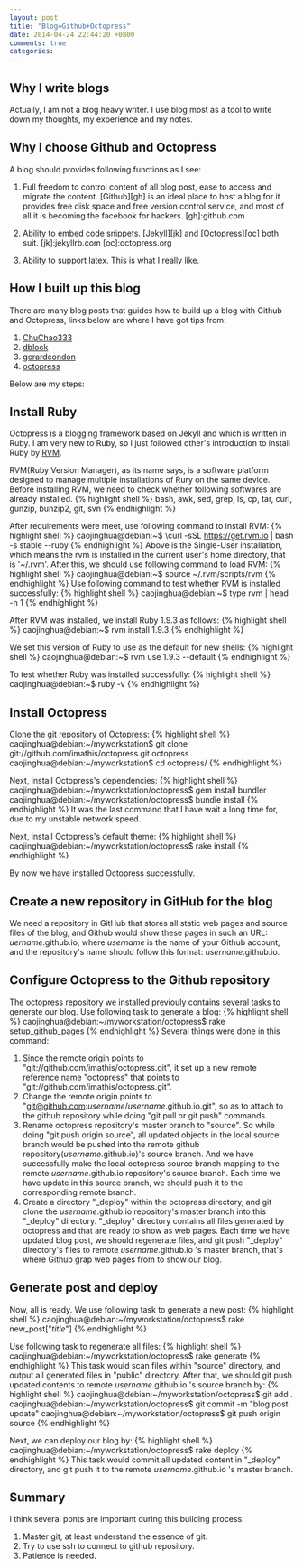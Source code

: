 ```yaml
---
layout: post
title: "Blog=Github+Octopress"
date: 2014-04-24 22:44:20 +0800
comments: true
categories: 
---
```

Why I write blogs
------------------
Actually, I am not a blog heavy writer. I use blog most as a tool to write down my thoughts, my experience and my notes.

Why I choose Github and Octopress
----------------------------------
A blog should provides following functions as I see:

  1. Full freedom to control content of all blog post, ease to access and migrate the content. [Github][gh] is an ideal place to host a blog for it provides free disk space and free version control service, and most of all it is becoming the facebook for hackers.
[gh]:github.com

  2. Ability to embed code snippets. [Jekyll][jk] and [Octopress][oc] both suit.
[jk]:jekyllrb.com 
[oc]:octopress.org

  3. Ability to support latex. This is what I really like. 

How I built up this blog
------------------------
There are many blog posts that guides how to build up a blog with Github and Octopress, links below are where I have got tips from:

1. [ChuChao333][]
2. [dblock][]
3. [gerardcondon][]
4. [octopress][]

[ChuChao333]:http://chuchao333.github.io/blog/2012/07/25/octopress-and-github/
[dblock]:http://code.dblock.org/octopress-setting-up-a-blog-and-contributing-to-an-existing-one
[gerardcondon]:http://www.gerardcondon.com/blog/2012/03/04/setting-up-octopress-and-github/
[octopress]:octopress.org


Below are my steps:

Install Ruby
------------
Octopress is a blogging framework based on Jekyll and which is written in Ruby. I am very new to Ruby, so I just followed other's introduction to install Ruby by [RVM][].

RVM(Ruby Version Manager), as its name says, is a software platform designed to manage multiple installations of Rury on the same device. Before installing RVM, we need to check whether following softwares are already installed.
{% highlight shell %}
bash, awk, sed, grep, ls, cp, tar, curl, gunzip, bunzip2, git, svn
{% endhighlight %}

After requirements were meet, use following command to install RVM:
{% highlight shell %}
caojinghua@debian:~$ \curl -sSL https://get.rvm.io | bash -s stable --ruby
{% endhighlight %}
Above is the Single-User installation, which means the rvm is installed in the current user's home directory, that is '~/.rvm'. After this, we should use following command to load RVM:
{% highlight shell %}
caojinghua@debian:~$ source ~/.rvm/scripts/rvm
{% endhighlight %}
Use following command to test whether RVM is installed successfully:
{% highlight shell %}
caojinghua@debian:~$ type rvm | head -n 1
{% endhighlight %}

After RVM was installed, we install Ruby 1.9.3 as follows:
{% highlight shell %}
caojinghua@debian:~$ rvm install 1.9.3
{% endhighlight %}

We set this version of Ruby to use as the default for new shells:
{% highlight shell %}
caojinghua@debian:~$ rvm use 1.9.3 --default
{% endhighlight %}

To test whether Ruby was installed successfully:
{% highlight shell %}
caojinghua@debian:~$ ruby -v
{% endhighlight %}

[RVM]:rvm.io

Install Octopress
-----------------
Clone the git repository of Octopress:
{% highlight shell %}
caojinghua@debian:~/myworkstation$ git clone git://github.com/imathis/octopress.git octopress
caojinghua@debian:~/myworkstation$ cd octopress/
{% endhighlight %}

Next, install Octopress's dependencies:
{% highlight shell %}
caojinghua@debian:~/myworkstation/octopress$ gem install bundler
caojinghua@debian:~/myworkstation/octopress$ bundle install
{% endhighlight %}
It was the last command that I have wait a long time for, due to my unstable network speed.

Next, install Octopress's default theme: 
{% highlight shell %}
caojinghua@debian:~/myworkstation/octopress$ rake install
{% endhighlight %}

By now we have installed Octopress successfully.

Create a new repository in GitHub for the blog
----------------------------------------------
We need a repository in GitHub that stores all static web pages and source files of the blog, and Github would show these pages in such an URL: *uername*.github.io, where *username* is the name of your Github account, and the repository's name should follow this format: *username*.github.io.

Configure Octopress to the Github repository
--------------------------------------------
The octopress repository we installed previouly contains several tasks to generate our blog. Use following task to generate a blog:
{% highlight shell %}
caojinghua@debian:~/myworkstation/octopress$ rake setup_github_pages
{% endhighlight %}
Several things were done in this command:

1. Since the remote origin points to "git://github.com/imathis/octopress.git", it set up a new remote reference name "octopress" that points to "git://github.com/imathis/octopress.git".
2. Change the remote origin points to "git@github.com:*username*/*username*.github.io.git", so as to attach to the github repository while doing "git pull or git push" commands.
3. Rename octopress repository's master branch to "source". So while doing "git push origin source", all updated objects in the local source branch would be pushed into the remote github repository(*username*.github.io)'s source branch. And we have successfully make the local octopress source branch mapping to the remote *username*.github.io repository's source branch. Each time we have update in this source branch, we should push it to the corresponding remote branch.
4. Create a directory "\_deploy" within the octopress directory, and git clone the *username*.github.io repository's master branch into this "\_deploy" directory. "\_deploy" directory contains all files generated by octopress and that are ready to show as web pages. Each time we have updated blog post, we should regenerate files, and git push "\_deploy" directory's files to remote *username*.github.io 's master branch, that's where Github grap web pages from to show our blog.

Generate post and deploy
------------------------
Now, all is ready. We use following task to generate a new post:
{% highlight shell %}
caojinghua@debian:~/myworkstation/octopress$ rake new_post["*title*"]
{% endhighlight %}

Use following task to regenerate all files:
{% highlight shell %}
caojinghua@debian:~/myworkstation/octopress$ rake generate
{% endhighlight %}
This task would scan files within "source" directory, and output all generated files in "public" directory. After that, we should git push updated contents to remote *username*.github.io 's source branch by:
{% highlight shell %}
caojinghua@debian:~/myworkstation/octopress$ git add .
caojinghua@debian:~/myworkstation/octopress$ git commit -m "blog post update"
caojinghua@debian:~/myworkstation/octopress$ git push origin source
{% endhighlight %}

Next, we can deploy our blog by:
{% highlight shell %}
caojinghua@debian:~/myworkstation/octopress$ rake deploy
{% endhighlight %}
This task would commit all updated content in "\_deploy" directory, and git push it to the remote *username*.github.io 's master branch.

Summary
-------
I think several ponts are important during this building process:

1. Master git, at least understand the essence of git.
2. Try to use ssh to connect to github repository.
3. Patience is needed.
 
